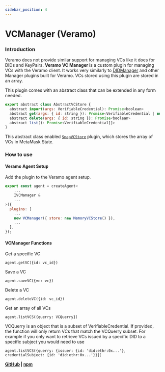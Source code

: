 ```yaml
---
sidebar_position: 4
---
```


# VCManager (Veramo)

### Introduction

Veramo does not provide similar support for managing VCs like it does for DIDs and KeyPairs. **Veramo VC Manager** is a custom plugin for managing VCs with the Veramo client. It works very similarly to [DIDManager](https://github.com/uport-project/veramo/tree/next/packages/did-manager) and other Manager plugins built for Veramo. VCs stored using this plugin are stored in an array.

This plugin comes with an abstract class that can be extended in any form needed.

```js
export abstract class AbstractVCStore {
  abstract import(args: VerifiableCredential): Promise<boolean>
  abstract get(args: { id: string }): Promise<VerifiableCredential | null>
  abstract delete(args: { id: string }): Promise<boolean>
  abstract list(): Promise<VerifiableCredential[]>
}
```

This abstract class enabled [`SnapVCStore`](../ssi-snap/architecture.md) plugin, which stores the array of VCs in MetaMask State.

### How to use

#### Veramo Agent Setup

Add the plugin to the Veramo agent setup.

```js
export const agent = createAgent<
    ...
    IVCManager &
    ...
>({
  plugins: [
    ...
    new VCManager({ store: new MemoryVCStore() }),
    ...
  ],
});
```

#### VCManager Functions

Get a specific VC

`agent.getVC({id: vc_id})`

Save a VC

`agent.saveVC({vc: vc})`

Delete a VC

`agent.deleteVC({id: vc_id})`

Get an array of all VCs

`agent.listVCS({querry: VCQuerry})`

VCQuerry is an object that is a subset of VerifiableCredential. If provided, the function will only return VCs that match the VCQuerry subset. For example if you only want to retrieve VCs issued by a specific DID to a specific subject you would need to use 

`agent.listVCS({querry: {issuer: {id: 'did:ethr:0x...'}, credentialSubject: {id: 'did:ethr:0x...'}}})`

**[GitHub](https://github.com/blockchain-lab-um/veramo-vc-manager) |
[npm](https://www.npmjs.com/package/@blockchain-lab-um/veramo-vc-manager)**
